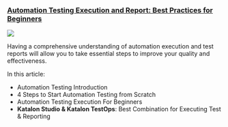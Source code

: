 ### [Automation Testing Execution and Report: Best Practices for Beginners](https://www.katalon.com/resources-center/blog/automation-test-execution-report/?utm_source=katalon&utm_medium=ks_start_page)

  <img src="https://d1h3p5fzmizjvp.cloudfront.net/wp-content/uploads/2020/09/Execution-and-Reporting-in-Test-Automation-.png">

Having a comprehensive understanding of automation execution and test reports will allow you to take essential steps to improve your quality and effectiveness.

In this article:

* Automation Testing Introduction
* 4 Steps to Start Automation Testing from Scratch
* Automation Testing Execution For Beginners
* **Katalon Studio & Katalon TestOps**: Best Combination for Executing Test & Reporting
